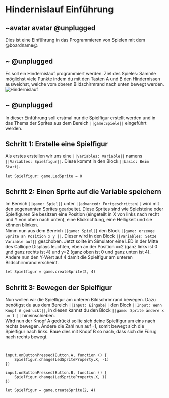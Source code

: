 # Hindernislauf Einführung
## ~avatar avatar @unplugged

Dies ist eine Einführung in das Programmieren von Spielen mit dem @boardname@. 





## ~ @unplugged
Es soll ein Hindernislauf programmiert werden.
Ziel des Spieles: Sammle möglichst viele Punkte indem du mit den Tasten A und B den Hindernissen ausweichst, welche vom oberen Bildschirmrand nach unten bewegt werden.
![Hindernislauf](https://github.com/r00b1nh00d/Spiele_Programmieren_Lernen_Hindernislauf/blob/master/HindernislaufGIF.gif?raw=true)

## ~ @unplugged
In dieser Einführung soll erstmal nur die Spielfigur erstellt werden und in das Thema der Sprites aus dem Bereich  ``||game:Spiele||`` eingeführt werden.

## Schritt 1: Erstelle eine Spielfigur
Als erstes erstellen wir uns eine ``||Variables: Variable||`` namens ``||Variables: Spielfigur||``. Diese kommt in den Block ``||basic: Beim Start|``.
```blocks
let Spielfigur: game.LedSprite = 0

```

## Schritt 2: Einen Sprite auf die Variable speichern
Im Bereich ``||game: Spiel||`` unter ``||advanced: Fortgeschritten||`` wird mit den sogenannten Sprites gearbeitet. Diese Sprites sind wie Spielsteine oder Spielfiguren
Sie besitzen eine Position (eingeteilt in X von links nach recht und Y von oben nach unten), eine Blickrichtung, eine Helligkeit und sie können blinken.  <br>
Nimm nun aus dem Bereich ``||game: Spiel||`` den Block ``||game: erzeuge Sprite an Position x y ||``. Dieser wird in den Block ``||Variables: Setze Variable auf||`` geschoben.
Jetzt sollte im Simulator eine LED in der Mitte des Calliope Displays leuchten, eben an der Position x=2 (ganz links ist 0 und ganz rechts ist 4) und y=2 (ganz oben ist 0 und ganz unten ist 4). Ändere nun den Y-Wert auf 4 damit die Spielfigur am unteren Bildschirmrand erscheint.

```blocks 
let Spielfigur = game.createSprite(2, 4)
```

## Schritt 3: Bewegen der Spielfigur
Nun wollen wir die Spielfigur am unteren Bildschrimrand bewegen. 
Dazu benötigst du aus dem Bereich ``||Input: Eingabe||`` den Block ``||Input: Wenn Knopf A gedrückt||``, in diesen kannst du den Block ``||game: Sprite ändere x um 1 ||`` hineinschieben. <br>
Wird nun der Knopf A gedrückt sollte sich deine Spielfigur um eins nach rechts bewegen. Ändere die Zahl nun auf -1, somit bewegt sich die Spielfigur nach links.
Baue dies mit Knopf B so nach, dass sich die Fürug nach rechts bewegt. <br>
```blocks


input.onButtonPressed(Button.A, function () {
    Spielfigur.change(LedSpriteProperty.X, -1)
})

input.onButtonPressed(Button.B, function () {
    Spielfigur.change(LedSpriteProperty.X, 1)
})

let Spielfigur = game.createSprite(2, 4)
```
